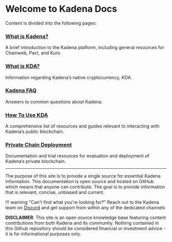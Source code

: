 # **Welcome to Kadena Docs**

Content is divided into the following pages:
### [**What is Kadena?**](what-is-kadena)
A brief introduction to the Kadena platform, including general resources for Chainweb, Pact, and Kuro.

### [**What is KDA?**](what-is-kda)
Information regarding Kadena’s native cryptocurrency, KDA.

### [**Kadena FAQ**](FAQs)
Answers to common questions about Kadena.

### [**How To Use KDA**](Public-Chain-Docs)
A comprehensive list of resources and guides relevant to interacting with
Kadena’s public blockchain.

### [**Private Chain Deployment**](Private-Chain-Docs)
Documentation and trial resources for evaluation and deployment of Kadena’s private blockchain.

___

The purpose of this site is to provide a single source for essential Kadena information. This documentation is open source and hosted on GitHub which means that anyone can contribute. The goal is to provide information that is relevant, concise, unbiased and current.

!!! warning "Can't find what you're looking for?"
      Reach out to the Kadena team on <a href="https://discord.io/kadena" target="_blank">Discord</a> and get support from within any of the dedicated channels

**DISCLAIMER**: This site is an open source knowledge base featuring content contributions from both Kadena and its community. Nothing contained in this Github repository should be considered financial or investment advice - it is for informational purposes only.
